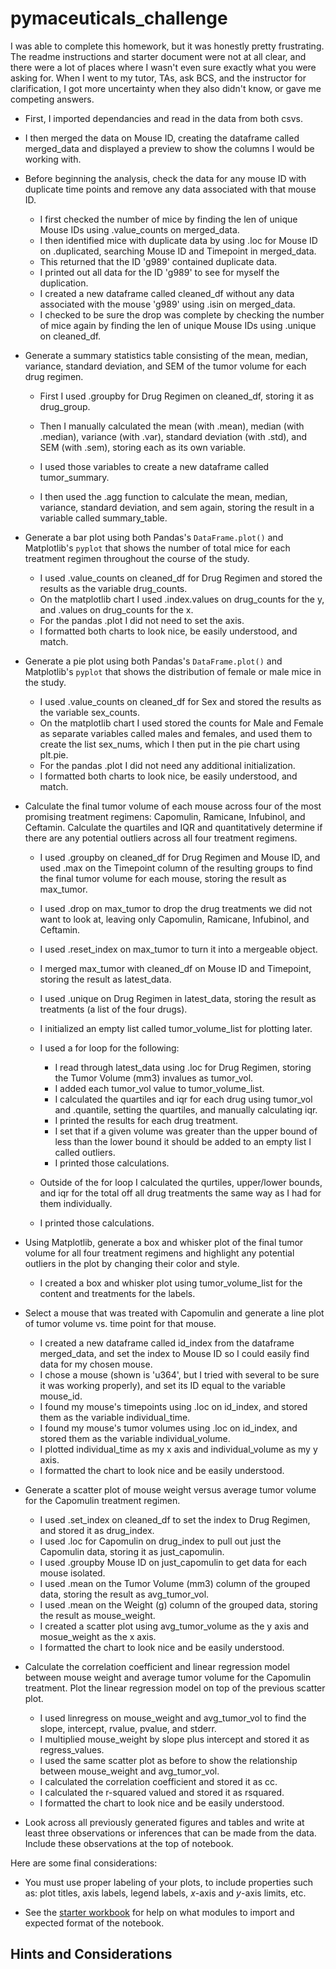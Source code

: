 # pymaceuticals_challenge

 I was able to complete this homework, but it was honestly pretty frustrating. The readme instructions and starter document were not at all clear, and there were a lot of places where I wasn't even sure exactly what you were asking for. When I went to my tutor, TAs, ask BCS, and the instructor for clarification, I got more uncertainty when they also didn't know, or gave me competing answers.

  - First, I imported dependancies and read in the data from both csvs.

  - I then merged the data on Mouse ID, creating the dataframe called merged_data and displayed a preview to show the columns I would be working with.



* Before beginning the analysis, check the data for any mouse ID with duplicate time points and remove any data associated with that mouse ID.

  - I first checked the number of mice by finding the len of unique Mouse IDs using .value_counts on merged_data.
  - I then identified mice with duplicate data by using .loc for Mouse ID on .duplicated, searching  Mouse ID and Timepoint in merged_data. 
  - This returned that the ID 'g989' contained duplicate data.
  - I printed out all data for the ID 'g989' to see for myself the duplication.
  - I created a new dataframe called cleaned_df without any data associated with the mouse 'g989' using .isin on merged_data. 
  - I checked to be sure the drop was complete by checking the number of mice again by finding the len of unique Mouse IDs using .unique on cleaned_df.



* Generate a summary statistics table consisting of the mean, median, variance, standard deviation, and SEM of the tumor volume for each drug regimen.

  - First I used .groupby for Drug Regimen on cleaned_df, storing it as drug_group.

  - Then I manually calculated the mean (with .mean), median (with .median), variance (with .var), standard deviation (with .std), and SEM (with .sem), storing each as its own variable.
  - I used those variables to create a new dataframe called tumor_summary.

  - I then used the .agg function to calculate the mean, median, variance, standard deviation, and sem again, storing the result in a variable called summary_table. 



* Generate a bar plot using both Pandas's `DataFrame.plot()` and Matplotlib's `pyplot` that shows  the number of total mice for each treatment regimen throughout the course of the study.

  - I used .value_counts on cleaned_df for Drug Regimen and stored the results as the variable drug_counts.
  - On the matplotlib chart I used .index.values on drug_counts for the y, and .values on drug_counts for the x.
  - For the pandas .plot I did not need to set the axis. 
  - I formatted both charts to look nice, be easily understood, and match.



* Generate a pie plot using both Pandas's `DataFrame.plot()` and Matplotlib's `pyplot` that shows the distribution of female or male mice in the study.

  - I used .value_counts on cleaned_df for Sex and stored the results as the variable sex_counts.
  - On the matplotlib chart I used stored the counts for Male and Female as separate variables called males and females, and used them to create the list sex_nums, which I then put in the pie chart using plt.pie.
  - For the pandas .plot I did not need any additional initialization. 
  - I formatted both charts to look nice, be easily understood, and match.



* Calculate the final tumor volume of each mouse across four of the most promising treatment regimens: Capomulin, Ramicane, Infubinol, and Ceftamin. Calculate the quartiles and IQR and quantitatively determine if there are any potential outliers across all four treatment regimens.

  - I used .groupby on cleaned_df for Drug Regimen and Mouse ID, and used .max on the Timepoint column of the resulting groups to find the final tumor volume for each mouse, storing the result as max_tumor.
  - I used .drop on max_tumor to drop the drug treatments we did not want to look at, leaving only Capomulin, Ramicane, Infubinol, and Ceftamin.
  - I used .reset_index on max_tumor to turn it into a mergeable object.
  - I merged max_tumor with cleaned_df on Mouse ID and Timepoint, storing the result as latest_data.

  - I used .unique on Drug Regimen in latest_data, storing the result as treatments (a list of the four drugs).
  - I initialized an empty list called tumor_volume_list for plotting later.

  - I used a for loop for the following:
      - I read through latest_data using .loc for Drug Regimen, storing the Tumor Volume (mm3) invalues as tumor_vol.
      - I added each tumor_vol value to tumor_volume_list.
      - I calculated the quartiles and iqr for each drug using tumor_vol and .quantile, setting the quartiles, and manually calculating iqr.
      - I printed the results for each drug treatment.
      - I set that if a given volume was greater than the upper bound of less than the lower bound it should be added to an empty list I called outliers. 
      - I printed those calculations. 

  - Outside of the for loop I calculated the qurtiles, upper/lower bounds, and iqr for the total off all drug treatments the same way as I had for them individually. 
  - I printed those calculations.

  
* Using Matplotlib, generate a box and whisker plot of the final tumor volume for all four treatment regimens and highlight any potential outliers in the plot by changing their color and style.
  - I created a box and whisker plot using tumor_volume_list for the content and treatments for the labels.


* Select a mouse that was treated with Capomulin and generate a line plot of tumor volume vs. time point for that mouse.
  - I created a new dataframe called id_index from the dataframe merged_data, and set the index to Mouse ID so I could easily find data for my chosen mouse.
  - I chose a mouse (shown is 'u364', but I tried with several to be sure it was working properly), and set its ID equal to the variable mouse_id.
  - I found my mouse's timepoints using .loc on id_index, and stored them as the variable individual_time.
  - I found my mouse's tumor volumes using .loc on id_index, and stored them as the variable individual_volume.
  - I plotted individual_time as my x axis and individual_volume as my y axis.
  - I formatted the chart to look nice and be easily understood.

* Generate a scatter plot of mouse weight versus average tumor volume for the Capomulin treatment regimen.
  - I used .set_index on cleaned_df to set the index to Drug Regimen, and stored it as drug_index.
  - I used .loc for Capomulin on drug_index to pull out just the Capomulin data, storing it as just_capomulin.
  - I used .groupby Mouse ID on just_capomulin to get data for each mouse isolated.
  - I used .mean on the Tumor Volume (mm3) column of the grouped data, storing the result as avg_tumor_vol.
  - I used .mean on the Weight (g) column of the grouped data, storing the result as mouse_weight.
  - I created a scatter plot using avg_tumor_volume as the y axis and mosue_weight as the x axis.
  - I formatted the chart to look nice and be easily understood.

* Calculate the correlation coefficient and linear regression model between mouse weight and average tumor volume for the Capomulin treatment. Plot the linear regression model on top of the previous scatter plot.
  - I used linregress on mouse_weight and avg_tumor_vol to find the slope, intercept, rvalue, pvalue, and stderr.
  - I multiplied mouse_weight by slope plus intercept and stored it as regress_values.
  - I used the same scatter plot as before to show the relationship between mouse_weight and avg_tumor_vol.
  - I calculated the correlation coefficient and stored it as cc.
  - I calculated the r-squared valued and stored it as rsquared.
  - I formatted the chart to look nice and be easily understood.


* Look across all previously generated figures and tables and write at least three observations or inferences that can be made from the data. Include these observations at the top of notebook.

Here are some final considerations:

* You must use proper labeling of your plots, to include properties such as: plot titles, axis labels, legend labels, _x_-axis and _y_-axis limits, etc.

* See the [starter workbook](Pymaceuticals/pymaceuticals_starter.ipynb) for help on what modules to import and expected format of the notebook.

## Hints and Considerations